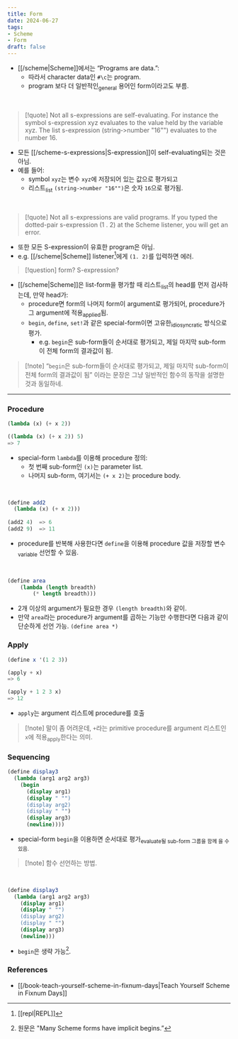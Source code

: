 ```yaml
---
title: Form
date: 2024-06-27
tags:
- Scheme
- Form
draft: false
---
```



- [[/scheme|Scheme]]에서는 “Programs are data.”:
    - 따라서 character data인 `#\c`는 program.
    - program 보다 더 일반적인<sub>general</sub> 용어인 form이라고도 부름.

<BR />

> [!quote] Not all s-expressions are self-evaluating. For instance the symbol s-expression xyz evaluates to the value held by the variable xyz. The list s-expression (string‑>number "16"") evaluates to the number 16.
- 모든 [[/scheme-s-expressions|S-expression]]이 self-evaluating되는 것은 아님.
- 예를 들어:
    - symbol `xyz`는 변수 `xyz`에 저장되어 있는 값으로 평가되고
    - 리스트<sub>list</sub> `‌(string->number "16"")`은 숫자 `16`으로 평가됨.

<BR />

> [!quote] Not all s-expressions are valid programs. If you typed the dotted-pair s-expression (1 . 2) at the Scheme listener, you will get an error.
- 또한 모든 S-expression이 유효한 program은 아님.
- e.g. [[/scheme|Scheme]] listener[^1]에게 `‌(1. 2)`를 입력하면 에러.

[^1]: [[repl|REPL]]

> [!question] form? S-expression?

- [[/scheme|Scheme]]은 list-form을 평가할 때 리스트<sub>list</sub>의 head를 먼저 검사하는데, 만약 head가:
    - procedure면 form의 나머지 form이 argument로 평가되어, procedure가 그 argument에 적용<sub>applied</sub>됨.
    - `begin`, `define`, `set!`과 같은 special-form이면 고유한<sub>idiosyncratic</sub> 방식으로 평가.
        - e.g. `begin`은 sub-form들이 순서대로 평가되고, 제일 마지막 sub-form이 전체 form의 결과값이 됨.

> [!note] “`begin`은 sub-form들이 순서대로 평가되고, 제일 마지막 sub-form이 전체 form의 결과값이 됨” 이라는 문장은 그냥 일반적인 함수의 동작을 설명한 것과 동일하네.

---
### Procedure
```scheme
(lambda (x) (+ x 2))

((lambda (x) (+ x 2)) 5)
=> 7
```
- special-form `lambda`를 이용해 procedure 정의:
    - 첫 번째 sub-form인 `‌(x)`는 parameter list.
    - 나머지 sub-form, 여기서는 `‌(+ x 2)`는 procedure body.

<BR />

```scheme
(define add2
  (lambda (x) (+ x 2)))
  
(add2 4)  => 6
(add2 9)  => 11
```
- procedure를 반복해 사용한다면 `define`을 이용해 procedure 값을 저장할 변수<sub>variable</sub> 선언할 수 있음.

<BR />

```scheme
(define area
    (lambda (length breadth)
        (* length breadth)))
```
- 2개 이상의 argument가 필요한 경우 `‌(length breadth)`와 같이.
- 만약 `area`라는 procedure가 argument를 곱하는 기능만 수행한다면 다음과 같이 단순하게 선언 가능. `‌(define area *)`


### Apply
```scheme
(define x '(1 2 3))

(apply + x)
=> 6

(apply + 1 2 3 x)
=> 12
```
- `apply`는 argument 리스트에 procedure를 호출

> [!note] 말이 좀 어려운데, `+`라는 primitive procedure를 argument 리스트인 `x`에 적용<sub>apply</sub>한다는 의미.


### Sequencing
```scheme
(define display3
  (lambda (arg1 arg2 arg3)
    (begin
      (display arg1)
      (display " "")
      (display arg2)
      (display " "")
      (display arg3)
      (newline))))
```
- special-form `begin`을 이용하면 순서대로 평가<sub>evaluate될 sub-form 그룹을 함께 을 수 있음.

> [!note] 함수 선언하는 방법.

<BR />

```scheme
(define display3
  (lambda (arg1 arg2 arg3)
    (display arg1)
    (display " "")
    (display arg2)
    (display " "")
    (display arg3)
    (newline)))
```
- `begin`은 생략 가능[^2].

[^2]: 원문은 "Many Scheme forms have implicit begins.”



### References
- [[/book-teach-yourself-scheme-in-fixnum-days|Teach Yourself Scheme in Fixnum Days]]